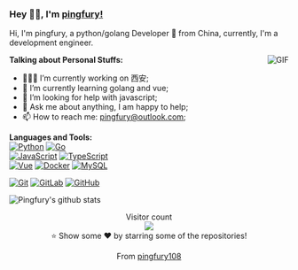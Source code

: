 ### Hey 👋🏽, I'm [pingfury!](https://github.com/pingfury108) 

Hi, I'm pingfury, a python/golang Developer 🚀 from China, currently, I'm a development engineer.

<img align="right" alt="GIF" src="https://media.giphy.com/media/iIqmM5tTjmpOB9mpbn/giphy.gif" />
  
**Talking about Personal Stuffs:**

- 👨🏽‍💻 I’m currently working on 西安;
- 🌱 I’m currently learning golang and vue; 
- 🤔 I’m looking for help with javascript;
- 💬 Ask me about anything, I am happy to help;
- 📫 How to reach me: pingfury@outlook.com;

**Languages and Tools:**  
[![Python](https://img.shields.io/badge/-Python-black?style=flat&logo=python&link=https://github.com/pingfury108)](https://github.com/pingfury108) 
[![Go](https://img.shields.io/badge/Go-blue?style=flat&logo=go&logoColor=white&link=https://github.com/pingfury108)](https://github.com/pingfury108)  
[![JavaScript](https://img.shields.io/badge/-JavaScript-black?style=flat&logo=javascript&link=https://github.com/pingfury108)](https://github.com/pingfury108) 
[![TypeScript](https://img.shields.io/badge/-TypeScript-007ACC?style=flat&logo=typescript&link=https://github.com/pingfury108)](https://github.com/pingfury108)  
[![Vue](https://img.shields.io/badge/-Vue-black?style=flat&logo=vue.js&link=https://github.com/pingfury108)](https://github.com/pingfury108) 
[![Docker](https://img.shields.io/badge/-Docker-black?style=flat&logo=docker&link=https://github.com/pingfury108)](https://github.com/pingfury108) 
[![MySQL](https://img.shields.io/badge/-MySQL-black?style=flat&logo=mysql&link=https://github.com/pingfury108)](https://github.com/pingfury108)

[![Git](https://img.shields.io/badge/-Git-black?style=flat&logo=git&link=https://github.com/pingfury108)](https://github.com/pingfury108) 
[![GitLab](https://img.shields.io/badge/-GitLab-FCA121?style=flat&logo=gitlab&link=https://github.com/pingfury108)](https://gitlab.com/pingfury108) 
[![GitHub](https://img.shields.io/badge/-GitHub-181717?style=flat&logo=github&link=https://github.com/pingfury108)](https://github.com/pingfury108)

![Pingfury's github stats](https://github-readme-stats.vercel.app/api?username=pingfury108&show_icons=true&hide_border=true)

<p align="center"> 
  Visitor count<br>
  <img src="https://profile-counter.glitch.me/phachon/count.svg" />
  <br/>⭐️ Show some ❤️ by starring some of the repositories!
</p>
<p align="center">
  From <a href="https://github.com/pingfury108">pingfury108</a>
</p>
